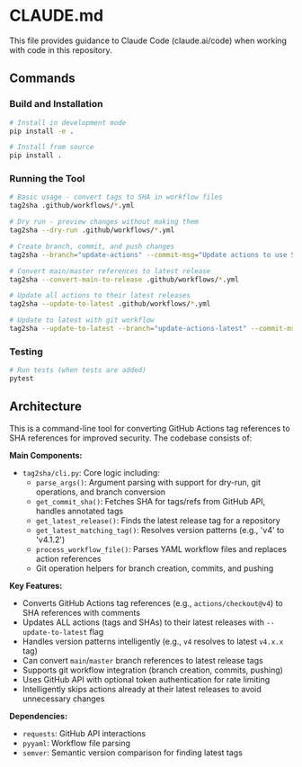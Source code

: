 # CLAUDE.md

This file provides guidance to Claude Code (claude.ai/code) when working with code in this repository.

## Commands

### Build and Installation
```bash
# Install in development mode
pip install -e .

# Install from source
pip install .
```

### Running the Tool
```bash
# Basic usage - convert tags to SHA in workflow files
tag2sha .github/workflows/*.yml

# Dry run - preview changes without making them
tag2sha --dry-run .github/workflows/*.yml

# Create branch, commit, and push changes
tag2sha --branch="update-actions" --commit-msg="Update actions to use SHA" --push .github/workflows/*.yml

# Convert main/master references to latest release
tag2sha --convert-main-to-release .github/workflows/*.yml

# Update all actions to their latest releases
tag2sha --update-to-latest .github/workflows/*.yml

# Update to latest with git workflow
tag2sha --update-to-latest --branch="update-actions-latest" --commit-msg="Update all actions to latest releases" --push .github/workflows/*.yml
```

### Testing
```bash
# Run tests (when tests are added)
pytest
```

## Architecture

This is a command-line tool for converting GitHub Actions tag references to SHA references for improved security. The codebase consists of:

**Main Components:**
- `tag2sha/cli.py`: Core logic including:
  - `parse_args()`: Argument parsing with support for dry-run, git operations, and branch conversion
  - `get_commit_sha()`: Fetches SHA for tags/refs from GitHub API, handles annotated tags
  - `get_latest_release()`: Finds the latest release tag for a repository
  - `get_latest_matching_tag()`: Resolves version patterns (e.g., 'v4' to 'v4.1.2')
  - `process_workflow_file()`: Parses YAML workflow files and replaces action references
  - Git operation helpers for branch creation, commits, and pushing

**Key Features:**
- Converts GitHub Actions tag references (e.g., `actions/checkout@v4`) to SHA references with comments
- Updates ALL actions (tags and SHAs) to their latest releases with `--update-to-latest` flag
- Handles version patterns intelligently (e.g., `v4` resolves to latest `v4.x.x` tag)
- Can convert `main`/`master` branch references to latest release tags
- Supports git workflow integration (branch creation, commits, pushing)
- Uses GitHub API with optional token authentication for rate limiting
- Intelligently skips actions already at their latest releases to avoid unnecessary changes

**Dependencies:**
- `requests`: GitHub API interactions
- `pyyaml`: Workflow file parsing
- `semver`: Semantic version comparison for finding latest tags